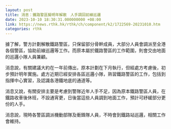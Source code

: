 ```yaml
---
layout: post
title: 消息：鐵路警區擬明年解散　人手調回前線巡邏
date: 2023-10-10 18:30:31.000000000 +08:00
link: https://news.rthk.hk/rthk/ch/component/k2/1722569-20231010.htm
categories: rthk
---
```


據了解，警方計劃解散鐵路警區，只保留部分骨幹成員，大部分人員會調派至全港各個警區，協助前線巡邏等工作。而原本屬於鐵路警區的工作範圍，則會交由地面的巡邏小隊人員兼顧。

消息說，有關建議大約在一年前傳出，原本計劃在下月執行，但經處方考慮後，初步預計明年實施。處方近期已經安排各區巡邏小隊，熟習鐵路警區的工作，包括到指揮中心實習，及認識各港鐵地底的通道等。

消息又說，有關安排主要是考慮到警隊近年人手不足，因為原本鐵路警區人員，在鐵路收車後休班，不設通宵更，日後當這些人員調到地面工作，預計可紓緩部分更份的人手。

消息說，現時各警區調派機動部隊及衝鋒隊人員，不時會到鐵路站巡邏，相關工作會維持。
